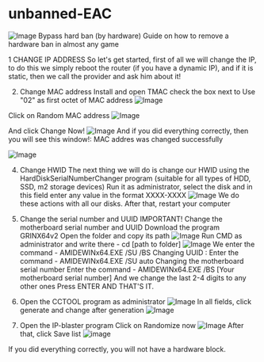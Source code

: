 # unbanned-EAC
![Image](https://github.com/user-attachments/assets/906307e0-dd8a-4ca4-bcb0-881a15431b8f)
Bypass hard ban (by hardware)
Guide on how to remove a hardware ban in almost any game

1 CHANGE IP ADDRESS
So let's get started, first of all we will change the IP, to do this we simply reboot the router (if you have a dynamic IP), and if it is static, then we call the provider and ask him about it!

2. Change MAC address
Install and open TMAC
check the box next to Use "02" as first octet of MAC address
![Image](https://github.com/user-attachments/assets/fc66c9c8-39e9-4052-b5d7-00ddae5b4b56)


Click on Random MAC address
![Image](https://github.com/user-attachments/assets/0a8dda6e-b4f1-402d-a066-5c593275f096)


And click Change Now!
![Image](https://github.com/user-attachments/assets/36a4aa1a-af47-4960-b719-aa101b937abe)
And if you did everything correctly, then you will see this window!: MAC addres was changed successfully


![Image](https://github.com/user-attachments/assets/a25e18bb-ecb8-463a-8805-c6650ab27254)

4. Change HWID
The next thing we will do is change our HWID using the HardDiskSerialNumberChanger program
(suitable for all types of HDD, SSD, m2 storage devices)
Run it as administrator, select the disk and in this field enter any value in the format XXXX-XXXX
![Image](https://github.com/user-attachments/assets/f760b913-0d30-4d26-8b21-f3964447d580)
We do these actions with all our disks.
After that, restart your computer

5. Change the serial number and UUID
IMPORTANT! Change the motherboard serial number and UUID
Download the program GRINX64v2
Open the folder and copy its path
![Image](https://github.com/user-attachments/assets/046e6bd9-2306-457d-81de-5b9a45cd82ca)
Run CMD as administrator and write there - cd [path to folder]
![Image](https://github.com/user-attachments/assets/d9074626-95e2-470a-a2af-7fba2579ab48)
We enter the command - AMIDEWINx64.EXE /SU /BS
Changing UUID :
Enter the command - AMIDEWINx64.EXE /SU auto
Changing the motherboard serial number
Enter the command - AMIDEWINx64.EXE /BS [Your motherboard serial number]
And we change the last 2-4 digits to any other ones
Press ENTER AND THAT'S IT.

7. Open the CCTOOL program as administrator
![Image](https://github.com/user-attachments/assets/44d96c8a-8bee-4d4a-a70f-5fffca98e0c1)
In all fields, click generate and change after generation
![Image](https://github.com/user-attachments/assets/68cb07ae-7434-452b-829f-f5dd8f8f2f76)

9. Open the IP-blaster program
Click on Randomize now
![Image](https://github.com/user-attachments/assets/ede53371-5c00-4c43-aa90-4057ad0fa05b)
After that, click Save list
![image](https://github.com/user-attachments/assets/f9151762-b362-4d7b-b303-a3866f89b1e2)

If you did everything correctly, you will not have a hardware block.

